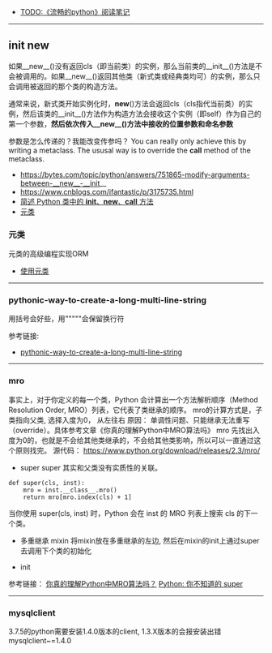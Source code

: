 - [TODO:《流畅的python》阅读笔记](https://juejin.im/entry/59e4754951882578e27b1e7c)

---
## init new



如果__new__()没有返回cls（即当前类）的实例，那么当前类的__init__()方法是不会被调用的。如果__new__()返回其他类（新式类或经典类均可）的实例，那么只会调用被返回的那个类的构造方法。

通常来说，新式类开始实例化时，__new__()方法会返回cls（cls指代当前类）的实例，然后该类的__init__()方法作为构造方法会接收这个实例（即self）作为自己的第一个参数，**然后依次传入__new__()方法中接收的位置参数和命名参数**

参数是怎么传递的？我能改变传参吗？
You can really only achieve this by writing a metaclass. 
The ususal way is to override the __call__ method of the metaclass.

- https://bytes.com/topic/python/answers/751865-modify-arguments-between-__new__-__init__
- https://www.cnblogs.com/ifantastic/p/3175735.html
- [简述 Python 类中的 __init__、__new__、__call__ 方法](https://www.cnblogs.com/bingpan/p/8270487.html)
- [元类](https://www.jianshu.com/p/2e2ee316cfd0)


### 元类
元类的高级编程实现ORM

- [使用元类](https://www.liaoxuefeng.com/wiki/1016959663602400/1017592449371072)


---
### pythonic-way-to-create-a-long-multi-line-string
用括号会好些，用"""""会保留换行符

参考链接:
- [pythonic-way-to-create-a-long-multi-line-string](https://stackoverflow.com/questions/10660435/pythonic-way-to-create-a-long-multi-line-string)

---
### mro 
事实上，对于你定义的每一个类，Python 会计算出一个方法解析顺序（Method Resolution Order, MRO）列表，它代表了类继承的顺序。
mro的计算方式是，子类指向父类, 选择入度为0， 从左往右
原因： 单调性问题、只能继承无法重写（override）。具体参考文章《你真的理解Python中MRO算法吗》
mro 先找出入度为0的，也就是不会给其他类继承的，不会给其他类影响，所以可以一直通过这个原则找完。
源代码： https://www.python.org/download/releases/2.3/mro/


- super 
super 其实和父类没有实质性的关联。
```
def super(cls, inst):
    mro = inst.__class__.mro()
    return mro[mro.index(cls) + 1]
```
当你使用 super(cls, inst) 时，Python 会在 inst 的 MRO 列表上搜索 cls 的下一个类。

- 多重继承 mixin
将mixin放在多重继承的左边, 然后在mixin的init上通过super去调用下个类的初始化

- init


参考链接：
[你真的理解Python中MRO算法吗？](http://python.jobbole.com/85685/)
[Python: 你不知道的 super](http://python.jobbole.com/86787/)

---
### mysqlclient

3.7.5的python需要安装1.4.0版本的client, 1.3.X版本的会报安装出错
mysqlclient~=1.4.0



